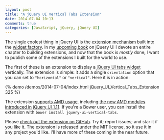 ```yaml
---
layout: post
title: "A jQuery UI Vertical Tabs Extension"
date: 2014-07-04 10:13
comments: true
categories: [JavaScript, jQuery, jQuery UI]
---
```


The single coolest thing in jQuery UI is the [extension mechanism](http://learn.jquery.com/jquery-ui/widget-factory/extending-widgets/) built into the [widget factory](http://api.jqueryui.com/jquery.widget/). In my [upcoming book](http://tjvantoll.com/jquery-ui-in-action.html) on jQuery UI I devote an entire chapter to building extensions, and now that the book is *mostly* done, I want to publish some of the extensions I built for the world to use.

The first of these is an extension to display a [jQuery UI tabs widget](http://jqueryui.com/tabs/) vertically. The extension is simple: it adds a single `orientation` option that you can set to `"horizontal"` or `"vertical"`. Here it is in action:

{% demo /demos/2014-07-04/index.html jQuery_UI_Vertical_Tabs_Extension 325 %}

The extension [supports AMD usage](https://github.com/tjvantoll/jquery-ui-vertical-tabs#amd-usage), including [the new AMD modules introduced in jQuery UI 1.11](http://learn.jquery.com/jquery-ui/environments/amd/). If you're a Bower user, you can install the extension with `bower install jquery-ui-vertical-tabs`.

Please [check out the extension on GitHub](https://github.com/tjvantoll/jquery-ui-vertical-tabs). Try it; report issues; and star it if you like it. The extension is released under the MIT license, so it use it in any project you'd like. I'll have more of these coming in the near future.
